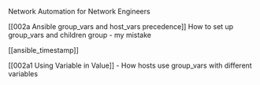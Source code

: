 Network Automation for Network Engineers 

[[002a Ansible group_vars and host_vars precedence]]  How to set up group_vars and children group - my mistake 

[[ansible_timestamp]]

[[002a1 Using Variable in Value]] - How hosts use group_vars with different variables 

